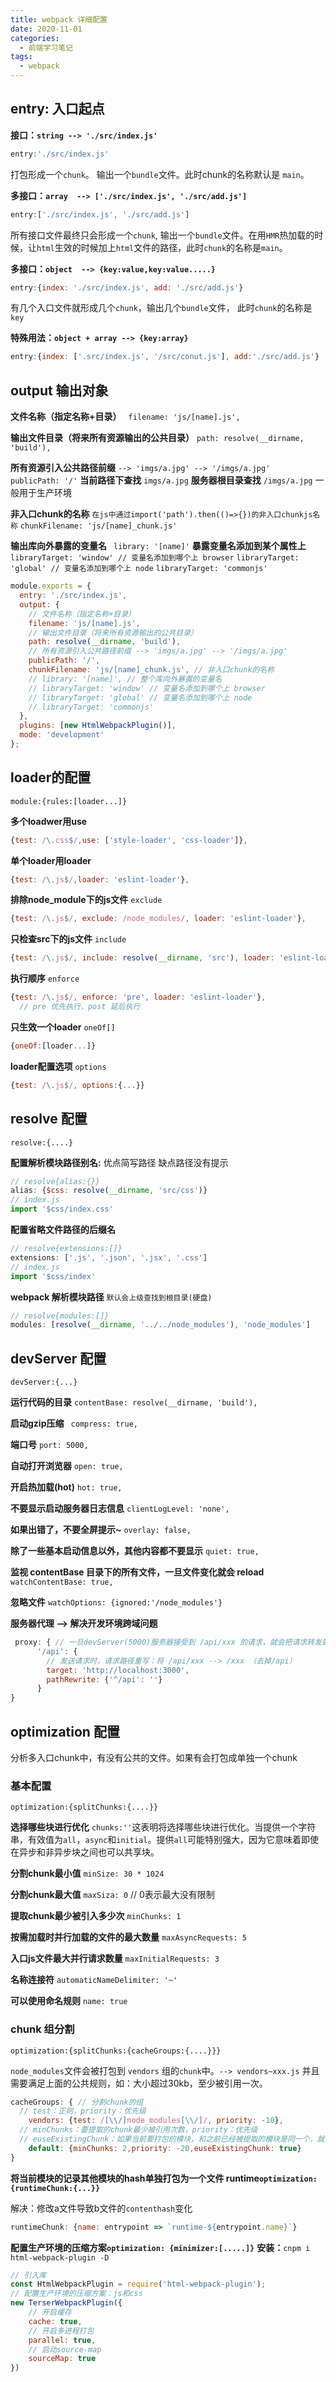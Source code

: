 ```yaml
---
title: webpack 详细配置
date: 2020-11-01
categories:
  - 前端学习笔记
tags: 
  - webpack
---
```

## entry: 入口起点

**接口：`string --> './src/index.js'`**

~~~javascript
entry:'./src/index.js'
~~~

打包形成一个`chunk`。 输出一个`bundle`文件。此时chunk的名称默认是 `main`。

**多接口：`array  --> ['./src/index.js', './src/add.js']`**

~~~javascript
entry:['./src/index.js', './src/add.js']
~~~

所有接口文件最终只会形成一个`chunk`, 输出一个`bundle`文件。在用`HMR`热加载的时候，让`html`生效的时候加上`html`文件的路径，此时`chunk`的名称是`main`。

**多接口：`object  --> {key:value,key:value.....}`**

~~~javascript
entry:{index: './src/index.js', add: './src/add.js'}
~~~

 有几个入口文件就形成几个`chunk`，输出几个`bundle`文件， 此时`chunk`的名称是 `key`

**特殊用法：`object + array --> {key:array}`** 

~~~javascript
entry:{index: ['.src/index.js', '/src/conut.js'], add:'./src/add.js'}
~~~

## output 输出对象

**文件名称（指定名称+目录）**
` filename: 'js/[name].js',`

**输出文件目录（将来所有资源输出的公共目录）**
`path: resolve(__dirname, 'build'),`

**所有资源引入公共路径前缀** `--> 'imgs/a.jpg' --> '/imgs/a.jpg'`
` publicPath: '/'`
**当前路径下查找** `imgs/a.jpg`
**服务器根目录查找** `/imgs/a.jpg` 一般用于生产环境

**非入口chunk的名称** `在js中通过import('path').then(()=>{})的非入口chunkjs名称`
`chunkFilename: 'js/[name]_chunk.js'`

**输出库向外暴露的变量名**
` library: '[name]'`
**暴露变量名添加到某个属性上**
`libraryTarget: 'window' // 变量名添加到哪个上 browser`
`libraryTarget: 'global' // 变量名添加到哪个上 node`
`libraryTarget: 'commonjs'`

~~~javascript
module.exports = {
  entry: './src/index.js',
  output: {
    // 文件名称（指定名称+目录）
    filename: 'js/[name].js',
    // 输出文件目录（将来所有资源输出的公共目录）
    path: resolve(__dirname, 'build'),
    // 所有资源引入公共路径前缀 --> 'imgs/a.jpg' --> '/imgs/a.jpg'
    publicPath: '/',
    chunkFilename: 'js/[name]_chunk.js', // 非入口chunk的名称
    // library: '[name]', // 整个库向外暴露的变量名
    // libraryTarget: 'window' // 变量名添加到哪个上 browser
    // libraryTarget: 'global' // 变量名添加到哪个上 node
    // libraryTarget: 'commonjs'
  },
  plugins: [new HtmlWebpackPlugin()],
  mode: 'development'
};
~~~

## loader的配置

`module:{rules:[loader...]}`

**多个loadwer用use**

~~~javascript
{test: /\.css$/,use: ['style-loader', 'css-loader']},
~~~

**单个loader用loader**

~~~javascript
{test: /\.js$/,loader: 'eslint-loader'},
~~~

**排除node_module下的js文件** `exclude`

~~~javascript
{test: /\.js$/, exclude: /node_modules/, loader: 'eslint-loader'},
~~~

**只检查src下的js文件** `include`

~~~javascript
{test: /\.js$/, include: resolve(__dirname, 'src'), loader: 'eslint-loader'},
~~~

**执行顺序**  `enforce`

~~~javascript
{test: /\.js$/, enforce: 'pre', loader: 'eslint-loader'},
  // pre 优先执行，post 延后执行
~~~

**只生效一个loader** `oneOf[]`

~~~javascript
{oneOf:[loader...]}
~~~

**loader配置选项** `options`

~~~javascript
{test: /\.js$/, options:{...}}
~~~

## resolve 配置

`resolve:{....}`

**配置解析模块路径别名:** 优点简写路径 缺点路径没有提示

~~~javascript
// resolve{alias:{}}
alias: {$css: resolve(__dirname, 'src/css')}
// index.js
import '$css/index.css'
~~~

**配置省略文件路径的后缀名**

~~~javascript
// resolve{extensions:[]}
extensions: ['.js', '.json', '.jsx', '.css']
// index.js
import '$css/index'
~~~

 **webpack 解析模块路径** `默认会上级查找到根目录(硬盘)`

~~~javascript
// resolve{modules:[]}
modules: [resolve(__dirname, '../../node_modules'), 'node_modules']
~~~

## devServer 配置

`devServer:{...}`

**运行代码的目录**
`contentBase: resolve(__dirname, 'build'),`

**启动gzip压缩**
` compress: true,`

**端口号**
 `port: 5000,`

**自动打开浏览器**
`open: true,`

**开启热加载(hot)**
`hot: true,`

**不要显示启动服务器日志信息**
 `clientLogLevel: 'none',`

**如果出错了，不要全屏提示~**
 `overlay: false,`

**除了一些基本启动信息以外，其他内容都不要显示**
 `quiet: true,`

**监视 contentBase 目录下的所有文件，一旦文件变化就会 reload**
`  watchContentBase: true,`

**忽略文件**
`watchOptions: {ignored:'/node_modules'}`

**服务器代理 --> 解决开发环境跨域问题**

~~~javascript
 proxy: { // 一旦devServer(5000)服务器接受到 /api/xxx 的请求，就会把请求转发到另外一个服务器(3000)
      '/api': {
        // 发送请求时，请求路径重写：将 /api/xxx --> /xxx （去掉/api）
        target: 'http://localhost:3000',
        pathRewrite: {'^/api': ''}
      }
}
~~~

## optimization 配置

分析多入口chunk中，有没有公共的文件。如果有会打包成单独一个chunk

### 基本配置

`optimization:{splitChunks:{....}}`

**选择哪些块进行优化**
`chunks:''`这表明将选择哪些块进行优化。当提供一个字符串，有效值为`all`，`async`和`initial`。提供`all`可能特别强大，因为它意味着即使在异步和非异步块之间也可以共享块。

**分割chunk最小值**
`minSize: 30 * 1024`

**分割chunk最大值**
`maxSiza: 0` // 0表示最大没有限制

**提取chunk最少被引入多少次**
`minChunks: 1`

**按需加载时并行加载的文件的最大数量**
`maxAsyncRequests: 5`

**入口js文件最大并行请求数量**
`maxInitialRequests: 3`

**名称连接符**
`automaticNameDelimiter: '~'`

**可以使用命名规则**
`name: true`

### chunk 组分割

`optimization:{splitChunks:{cacheGroups:{....}}}`

`node_modules`文件会被打包到 `vendors` 组的`chunk`中。`--> vendors~xxx.js`
并且需要满足上面的公共规则，如：大小超过30kb，至少被引用一次。

~~~javascript
cacheGroups: { // 分割chunk的组
  // test：正则，priority：优先级
	vendors: {test: /[\\/]node_modules[\\/]/, priority: -10},
  // minChunks：要提取的chunk最少被引用次数，priority：优先级
  // euseExistingChunk：如果当前要打包的模块，和之前已经被提取的模块是同一个，就会复用，而不是重新打包模块
	default: {minChunks: 2,priority: -20,euseExistingChunk: true} 
}
~~~

**将当前模块的记录其他模块的hash单独打包为一个文件 runtime`optimization: {runtimeChunk:{...}}`**

解决：修改a文件导致b文件的`contenthash`变化

~~~javascript
runtimeChunk: {name: entrypoint => `runtime-${entrypoint.name}`}
~~~

**配置生产环境的压缩方案`optimization: {minimizer:[.....]}`**
**安装：**`cnpm i html-webpack-plugin -D`

~~~javascript
// 引入库
const HtmlWebpackPlugin = require('html-webpack-plugin');
// 配置生产环境的压缩方案：js和css
new TerserWebpackPlugin({
	// 开启缓存
	cache: true,
	// 开启多进程打包
	parallel: true,
	// 启动source-map
	sourceMap: true
})
~~~


